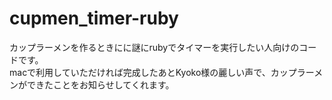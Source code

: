# cupmen_timer-ruby

カップラーメンを作るときにに謎にrubyでタイマーを実行したい人向けのコードです。<br>
macで利用していただければ完成したあとKyoko様の麗しい声で、カップラーメンができたことをお知らせしてくれます。
